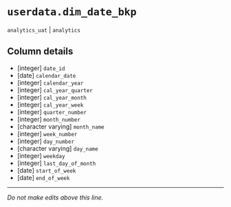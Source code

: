 # `userdata.dim_date_bkp`
`analytics_uat` | `analytics`

## Column details
* [integer]   `date_id`
* [date]      `calendar_date`
* [integer]   `calendar_year`
* [integer]   `cal_year_quarter`
* [integer]   `cal_year_month`
* [integer]   `cal_year_week`
* [integer]   `quarter_number`
* [integer]   `month_number`
* [character varying] `month_name`
* [integer]   `week_number`
* [integer]   `day_number`
* [character varying] `day_name`
* [integer]   `weekday`
* [integer]   `last_day_of_month`
* [date]      `start_of_week`
* [date]      `end_of_week`

-------------------------------------------------------------------------------
*Do not make edits above this line.*
